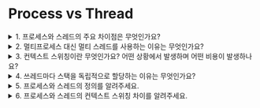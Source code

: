 # Process vs Thread

<details>
<summary>1. 프로세스와 스레드의 주요 차이점은 무엇인가요? </summary>
<div>

- 프로세스는 각각 독립된 주소 공간을 가지고 있으며, 자원을 공유하기 위해서는 명시적인 IPC(Inter-Process Communication) 메커니즘을 사용해야 합니다.
  
- 스레드는 같은 프로세스 내에서 실행되므로, 프로세스 내의 자원을 공유할 수 있습니다. 예를 들어, 스레드는 프로세스의 메모리 공간이나 파일 핸들 등을 직접 접근할 수 있습니다.
  
- 프로세스 간의 전환은 비용이 많이 들지만, 스레드 간의 전환은 상대적으로 적은 비용이 듭니다. 스레드는 프로세스 내의 자원을 공유하기 때문에, 프로세스 간의 전환보다 빠른 실행이 가능합니다.

- 각각의 프로세스는 독립된 실행 흐름을 가지고 있으며, 하나의 프로세스가 종료되더라도 다른 프로세스에는 영향을 미치지 않습니다. 반면에 스레드는 프로세스 내에서 실행되므로, 하나의 스레드가 예외를 발생시키면 전체 프로세스가 종료될 수 있습니다.
</div>
</details>

    
<details>
<summary> 2. 멀티프로세스 대신 멀티 스레드를 사용하는 이유는 무엇인가요? </summary>
<div>
    
- 멀티스레드는 같은 프로세스 내에서 실행되기 때문에, 스레드 간에 데이터를 공유하기가 더 쉽습니다. 이는 프로세스 간 통신(IPC)보다 더 효율적이고 간단한 방법입니다. 데이터를 복사하거나 전달하는 데 드는 오버헤드가 줄어들어 전체적인 성능 향상을 이끌어낼 수 있습니다.
</div>
</details>

<details>
<summary>3. 컨텍스트 스위칭이란 무엇인가요? 어떤 상황에서 발생하며 어떤 비용이 발생하나요? </summary>
<div>

운영체제가 여러 프로세스나 스레드를 동시에 실행하기 위해 작업을 전환하는 과정을 말합니다. 프로세스나 스레드간 스위칭이 발생할 수 있습니다.
컨텍스트 스위칭은 CPU 레지스터의 값, 프로세스 또는 스레드의 상태, 가상 메모리 매핑 등 다양한 정보를 저장하고 복원해야 합니다. 이에 따라 스위칭하는 데 시간이 소요되며, 이는 추가적인 오버헤드로 작용하여 실행 시간이 지연될 수 있습니다.
  
</div>
</details>
    
<details>
<summary>4. 쓰레드마다 스택을 독립적으로 할당하는 이유는 무엇인가요?</summary>
<div>
    
- 메모리 관리: 스택은 지역 변수와 메서드 호출에 필요한 데이터를 저장하는 데 사용됩니다. 각 스레드가 독립적인 스택을 가지면, 스택의 크기를 스레드별로 조정할 수 있습니다. 이를 통해 메모리를 효율적으로 관리하고, 각 스레드에 필요한 최적의 스택 크기를 할당할 수 있습니다.

- 독립적인 호출 스택: 각 스레드는 자신만의 호출 스택을 가지고 있습니다. 호출 스택은 메서드 호출과 반환, 지역 변수 등을 관리하는 데 사용됩니다. 독립적인 스택을 할당함으로써, 각 스레드는 자신만의 호출 스택을 가지게 되어 스레드 간에 메서드 호출과 지역 변수 관리가 서로 충돌하지 않습니다.

- 스레드 안전성 보장: 독립적인 스택을 할당함으로써 스레드 안전성을 보장할 수 있습니다. 여러 스레드가 동시에 같은 스택을 사용한다면, 서로의 데이터를 덮어쓰거나 접근 충돌이 발생할 수 있습니다. 각 스레드마다 독립적인 스택을 사용함으로써 스레드 간의 데이터 충돌을 방지할 수 있습니다.

</div>
</details>
    
  
<details>
<summary>5. 프로세스와 스레드의 정의를 알려주세요.</summary>
<div>
    
- 프로세스 : 운영체제로부터 자원을 할당받아 실행 중인 프로그램의 인스턴스입니다.
- 스레드 : 스레드는 프로세스 내에서 실행되는 작업의 단위입니다.
</div>
</details>


<details>
<summary>6. 프로세스와 스레드의 컨텍스트 스위칭 차이를 알려주세요.</summary>
<div>

프로세스 간 컨텍스트 스위칭은 프로세스의 주소 공간, 파일 핸들, 시스템 자원 등의 정보를 전환해야 하므로 큰 오버헤드가 발생합니다. 반면에 스레드 간 컨텍스트 스위칭은 같은 프로세스 내에서 실행되므로, 스택과 레지스터 값 등의 상대적으로 작은 범위의 정보만 전환하면 되기 때문에 오버헤드가 작습니다.

</div>
</details>


